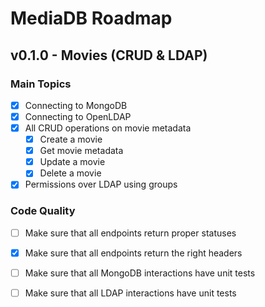 # MediaDB Roadmap

## v0.1.0 - Movies (CRUD & LDAP)

### Main Topics

- [x] Connecting to MongoDB
- [x] Connecting to OpenLDAP
- [x] All CRUD operations on movie metadata
    - [x] Create a movie
    - [x] Get movie metadata
    - [x] Update a movie
    - [x] Delete a movie
- [x] Permissions over LDAP using groups

### Code Quality

- [ ] Make sure that all endpoints return proper statuses
- [x] Make sure that all endpoints return the right headers
- [ ] Make sure that all MongoDB interactions have unit tests
- [ ] Make sure that all LDAP interactions have unit tests

